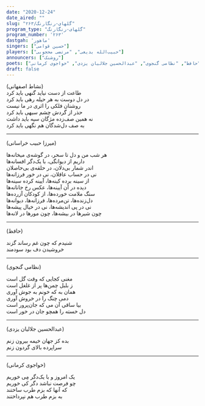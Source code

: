 ```yaml
---
date: "2020-12-24"
date_aired: ""
slug: "گلهای-رنگارنگ/۲۶۳"
program_type: "گلهای-رنگارنگ"
program_number: '۲۶۳'
dastgah: 'ماهور'
singers: ["حسین قوامی"]
players: ["حبیب‌الله بدیعی", "مرتضی محجوبی"]
announcers: ["روشنک"]
poets: ["میرزا حبیب خراسانی", "نشاط اصفهانی", "حافظ", "نظامی گنجوی", "عبدالحسین جلالیان یزدی", "خواجوی کرمانی"]
draft: false
---
```


(نشاط اصفهانی)  
طاعت از دست نیاید گنهی باید کرد  
در دل دوست به هر حیله رهی باید کرد  
روشنان فلکی را اثری در ما نیست  
حذر از گردش چشم سیهی باید کرد  
نه همین صف‌زده مژگان سیه باید داشت  
به صف دل‌شدگان هم نگهی باید کرد  

---  

(میرزا حبیب خراسانی)  

هر شب من و دل تا سحر، در گوشه‌ی میخانه‌ها  
داریم از دیوانگی، با یک‌دگر افسانه‌ها  
اندر شمار بی‌دلان، در حلقه‌ی بی‌حاصلان  
نی در حساب عاقلان، نی در خور فرزانه‌ها  
از سینه برده کینه‌ها، آیینه کرده سینه‌ها  
دیده در آن آیینه‌ها، عکس رخ جانانه‌ها  
سنگ ملامت خورده‌ها، از کودکان آزرده‌ها  
دل‌زنده‌ها، تن‌مرده‌ها، فرزانه‌ها، دیوانه‌ها  
نی در پی اندیشه‌ها، نی در خیال پیشه‌ها  
چون شیرها در بیشه‌ها، چون مورها در لانه‌ها  

---  

(حافظ)  

شنیدم که چون غم رساند گزند  
خروشیدن دف بود سودمند  

---  

(نظامی گنجوی)  

مغنی کجایی که وقت گل است  
ز بلبل چمن‌ها پر از غلغل است  
همان به که خونم به جوش آوری  
دمی چنگ را در خروش آوری  
بیا ساقی آن می که جان‌پرور است  
دل خسته را همچو جان در خور است  

---  

(عبدالحسین جلالیان یزدی)  

بده کز جهان خیمه بیرون زنم  
سراپرده بالای گردون زنم  

---  

(خواجوی کرمانی)  

یک امروز و با یک‌دگر مِی خوریم  
چو فرصت نباشد دگر کی خوریم  
که آنها که بزم طرب ساختند  
به بزم طرب هم نپرداختند  
